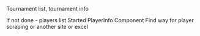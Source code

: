 Tournament list, tournament info

if not done - players list
Started PlayerInfo Component
Find way for player scraping or another site or excel